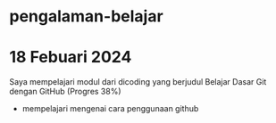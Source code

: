 # pengalaman-belajar

# 18 Febuari 2024
  Saya mempelajari modul dari dicoding yang berjudul Belajar Dasar Git dengan GitHub (Progres 38%)
   - mempelajari mengenai cara penggunaan github
